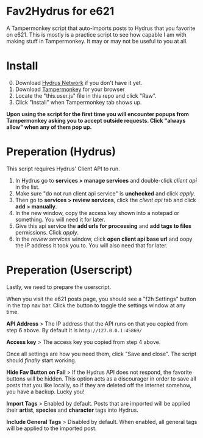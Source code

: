 # Fav2Hydrus for e621
A Tampermonkey script that auto-imports posts to Hydrus that you favorite on e621.
This is mostly is a practice script to see how capable I am with making stuff in Tampermonkey. It may or may not be useful to you at all.

# Install
0) Download [Hydrus Network](https://hydrusnetwork.github.io/hydrus/) if you don't have it yet.
1) Download [Tampermonkey](https://www.tampermonkey.net/) for your browser
2) Locate the "this.user.js" file in this repo and click "Raw".
3) Click "Install" when Tampermonkey tab shows up.

**Upon using the script for the first time you will encounter popups from Tampermonkey asking you to accept outside requests. Click "always allow" when any of them pop up.**

# Preperation (Hydrus)
This script requires Hydrus' Client API to run.

1) In Hydrus go to **services > manage services** and double-click *client api* in the list.
2) Make sure "do not run client api service" is **unchecked** and click *apply*.
3) Then go to **services > review services**, click the *client api* tab and click **add > manually**.
4) In the new window, copy the access key shown into a notepad or something. You will need it for later.
5) Give this api service the **add urls for processing** and **add tags to files** permissions. Click *apply*.
6) In the *review services* window, click **open client api base url** and oopy the IP address it took you to. You will also need that for later.

# Preperation (Userscript)
Lastly, we need to prepare the userscript.

When you visit the e621 posts page, you should see a "f2h Settings" button in the top nav bar. Click the button to toggle the settings window at any time.


**API Address** > The IP address that the API runs on that you copied from step 6 above. By default it is `http://127.0.0.1:45869/`

**Access key** > The access key you copied from step 4 above.

Once all settings are how you need them, click "Save and close". The script should *finally* start working.

**Hide Fav Button on Fail** > If the Hydrus API does not respond, the favorite buttons will be hidden. This option acts as a discourager in order to save all posts that you like locally, so if they are deleted off the internet somehow, you have a backup. Lucky you!

**Import Tags** > Enabled by default. Posts that are imported will be applied their **artist**, **species** and **character** tags into Hydrus.

**Include General Tags** > Disabled by default. When enabled, all general tags will be applied to the imported post.
